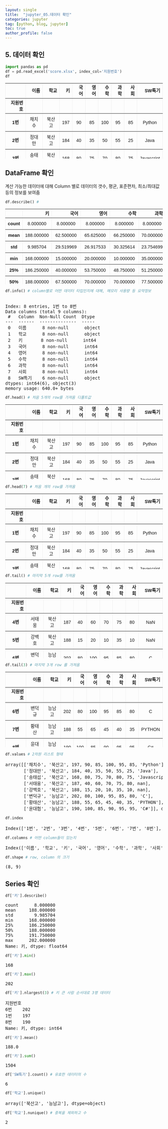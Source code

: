```yaml
---
layout: single
title:  "jupyter_05.데이터 확인"
categories: jupyter
tag: [python, blog, jupyter]
toc: true
author_profile: false
---
```


<head>
  <style>
    table.dataframe {
      white-space: normal;
      width: 100%;
      height: 240px;
      display: block;
      overflow: auto;
      font-family: Arial, sans-serif;
      font-size: 0.9rem;
      line-height: 20px;
      text-align: center;
      border: 0px !important;
    }

    table.dataframe th {
      text-align: center;
      font-weight: bold;
      padding: 8px;
    }

    table.dataframe td {
      text-align: center;
      padding: 8px;
    }

    table.dataframe tr:hover {
      background: #b8d1f3; 
    }

    .output_prompt {
      overflow: auto;
      font-size: 0.9rem;
      line-height: 1.45;
      border-radius: 0.3rem;
      -webkit-overflow-scrolling: touch;
      padding: 0.8rem;
      margin-top: 0;
      margin-bottom: 15px;
      font: 1rem Consolas, "Liberation Mono", Menlo, Courier, monospace;
      color: $code-text-color;
      border: solid 1px $border-color;
      border-radius: 0.3rem;
      word-break: normal;
      white-space: pre;
    }

  .dataframe tbody tr th:only-of-type {
      vertical-align: middle;
  }

  .dataframe tbody tr th {
      vertical-align: top;
  }

  .dataframe thead th {
      text-align: center !important;
      padding: 8px;
  }

  .page__content p {
      margin: 0 0 0px !important;
  }

  .page__content p > strong {
    font-size: 0.8rem !important;
  }

  </style>
</head>


## 5. 데이터 확인



```python
import pandas as pd
df = pd.read_excel('score.xlsx', index_col='지원번호')
df
```

<div>
<style scoped>
    .dataframe tbody tr th:only-of-type {
        vertical-align: middle;
    }

    .dataframe tbody tr th {
        vertical-align: top;
    }

    .dataframe thead th {
        text-align: right;
    }
</style>
<table border="1" class="dataframe">
  <thead>
    <tr style="text-align: right;">
      <th></th>
      <th>이름</th>
      <th>학교</th>
      <th>키</th>
      <th>국어</th>
      <th>영어</th>
      <th>수학</th>
      <th>과학</th>
      <th>사회</th>
      <th>SW특기</th>
    </tr>
    <tr>
      <th>지원번호</th>
      <th></th>
      <th></th>
      <th></th>
      <th></th>
      <th></th>
      <th></th>
      <th></th>
      <th></th>
      <th></th>
    </tr>
  </thead>
  <tbody>
    <tr>
      <th>1번</th>
      <td>채치수</td>
      <td>북산고</td>
      <td>197</td>
      <td>90</td>
      <td>85</td>
      <td>100</td>
      <td>95</td>
      <td>85</td>
      <td>Python</td>
    </tr>
    <tr>
      <th>2번</th>
      <td>정대만</td>
      <td>북산고</td>
      <td>184</td>
      <td>40</td>
      <td>35</td>
      <td>50</td>
      <td>55</td>
      <td>25</td>
      <td>Java</td>
    </tr>
    <tr>
      <th>3번</th>
      <td>송태섭</td>
      <td>북산고</td>
      <td>168</td>
      <td>80</td>
      <td>75</td>
      <td>70</td>
      <td>80</td>
      <td>75</td>
      <td>Javascript</td>
    </tr>
    <tr>
      <th>4번</th>
      <td>서태웅</td>
      <td>북산고</td>
      <td>187</td>
      <td>40</td>
      <td>60</td>
      <td>70</td>
      <td>75</td>
      <td>80</td>
      <td>NaN</td>
    </tr>
    <tr>
      <th>5번</th>
      <td>강백호</td>
      <td>북산고</td>
      <td>188</td>
      <td>15</td>
      <td>20</td>
      <td>10</td>
      <td>35</td>
      <td>10</td>
      <td>NaN</td>
    </tr>
    <tr>
      <th>6번</th>
      <td>변덕규</td>
      <td>능남고</td>
      <td>202</td>
      <td>80</td>
      <td>100</td>
      <td>95</td>
      <td>85</td>
      <td>80</td>
      <td>C</td>
    </tr>
    <tr>
      <th>7번</th>
      <td>황태산</td>
      <td>능남고</td>
      <td>188</td>
      <td>55</td>
      <td>65</td>
      <td>45</td>
      <td>40</td>
      <td>35</td>
      <td>PYTHON</td>
    </tr>
    <tr>
      <th>8번</th>
      <td>윤대협</td>
      <td>능남고</td>
      <td>190</td>
      <td>100</td>
      <td>85</td>
      <td>90</td>
      <td>95</td>
      <td>95</td>
      <td>C#</td>
    </tr>
  </tbody>
</table>
</div>


## DataFrame 확인

계산 가능한 데이터에 대해 Column 별로 데이터의 갯수, 평균, 표준편차, 최소/최대값 등의 정보를 보여줌



```python
df.describe() # 
```

<div>
<style scoped>
    .dataframe tbody tr th:only-of-type {
        vertical-align: middle;
    }

    .dataframe tbody tr th {
        vertical-align: top;
    }

    .dataframe thead th {
        text-align: right;
    }
</style>
<table border="1" class="dataframe">
  <thead>
    <tr style="text-align: right;">
      <th></th>
      <th>키</th>
      <th>국어</th>
      <th>영어</th>
      <th>수학</th>
      <th>과학</th>
      <th>사회</th>
    </tr>
  </thead>
  <tbody>
    <tr>
      <th>count</th>
      <td>8.000000</td>
      <td>8.000000</td>
      <td>8.000000</td>
      <td>8.000000</td>
      <td>8.000000</td>
      <td>8.000000</td>
    </tr>
    <tr>
      <th>mean</th>
      <td>188.000000</td>
      <td>62.500000</td>
      <td>65.625000</td>
      <td>66.250000</td>
      <td>70.000000</td>
      <td>60.625000</td>
    </tr>
    <tr>
      <th>std</th>
      <td>9.985704</td>
      <td>29.519969</td>
      <td>26.917533</td>
      <td>30.325614</td>
      <td>23.754699</td>
      <td>32.120032</td>
    </tr>
    <tr>
      <th>min</th>
      <td>168.000000</td>
      <td>15.000000</td>
      <td>20.000000</td>
      <td>10.000000</td>
      <td>35.000000</td>
      <td>10.000000</td>
    </tr>
    <tr>
      <th>25%</th>
      <td>186.250000</td>
      <td>40.000000</td>
      <td>53.750000</td>
      <td>48.750000</td>
      <td>51.250000</td>
      <td>32.500000</td>
    </tr>
    <tr>
      <th>50%</th>
      <td>188.000000</td>
      <td>67.500000</td>
      <td>70.000000</td>
      <td>70.000000</td>
      <td>77.500000</td>
      <td>77.500000</td>
    </tr>
    <tr>
      <th>75%</th>
      <td>191.750000</td>
      <td>82.500000</td>
      <td>85.000000</td>
      <td>91.250000</td>
      <td>87.500000</td>
      <td>81.250000</td>
    </tr>
    <tr>
      <th>max</th>
      <td>202.000000</td>
      <td>100.000000</td>
      <td>100.000000</td>
      <td>100.000000</td>
      <td>95.000000</td>
      <td>95.000000</td>
    </tr>
  </tbody>
</table>
</div>



```python
df.info() # column별로 어떤 데이터 타입인지에 대해, 메모리 사용량 등 요약정보
```

<pre>
<class 'pandas.core.frame.DataFrame'>
Index: 8 entries, 1번 to 8번
Data columns (total 9 columns):
 #   Column  Non-Null Count  Dtype 
---  ------  --------------  ----- 
 0   이름      8 non-null      object
 1   학교      8 non-null      object
 2   키       8 non-null      int64 
 3   국어      8 non-null      int64 
 4   영어      8 non-null      int64 
 5   수학      8 non-null      int64 
 6   과학      8 non-null      int64 
 7   사회      8 non-null      int64 
 8   SW특기    6 non-null      object
dtypes: int64(6), object(3)
memory usage: 640.0+ bytes
</pre>

```python
df.head() # 처음 5개의 row를 가져옴 디폴트값
```

<div>
<style scoped>
    .dataframe tbody tr th:only-of-type {
        vertical-align: middle;
    }

    .dataframe tbody tr th {
        vertical-align: top;
    }

    .dataframe thead th {
        text-align: right;
    }
</style>
<table border="1" class="dataframe">
  <thead>
    <tr style="text-align: right;">
      <th></th>
      <th>이름</th>
      <th>학교</th>
      <th>키</th>
      <th>국어</th>
      <th>영어</th>
      <th>수학</th>
      <th>과학</th>
      <th>사회</th>
      <th>SW특기</th>
    </tr>
    <tr>
      <th>지원번호</th>
      <th></th>
      <th></th>
      <th></th>
      <th></th>
      <th></th>
      <th></th>
      <th></th>
      <th></th>
      <th></th>
    </tr>
  </thead>
  <tbody>
    <tr>
      <th>1번</th>
      <td>채치수</td>
      <td>북산고</td>
      <td>197</td>
      <td>90</td>
      <td>85</td>
      <td>100</td>
      <td>95</td>
      <td>85</td>
      <td>Python</td>
    </tr>
    <tr>
      <th>2번</th>
      <td>정대만</td>
      <td>북산고</td>
      <td>184</td>
      <td>40</td>
      <td>35</td>
      <td>50</td>
      <td>55</td>
      <td>25</td>
      <td>Java</td>
    </tr>
    <tr>
      <th>3번</th>
      <td>송태섭</td>
      <td>북산고</td>
      <td>168</td>
      <td>80</td>
      <td>75</td>
      <td>70</td>
      <td>80</td>
      <td>75</td>
      <td>Javascript</td>
    </tr>
    <tr>
      <th>4번</th>
      <td>서태웅</td>
      <td>북산고</td>
      <td>187</td>
      <td>40</td>
      <td>60</td>
      <td>70</td>
      <td>75</td>
      <td>80</td>
      <td>NaN</td>
    </tr>
    <tr>
      <th>5번</th>
      <td>강백호</td>
      <td>북산고</td>
      <td>188</td>
      <td>15</td>
      <td>20</td>
      <td>10</td>
      <td>35</td>
      <td>10</td>
      <td>NaN</td>
    </tr>
  </tbody>
</table>
</div>



```python
df.head(7) # 처음 개의 row를 가져옴
```

<div>
<style scoped>
    .dataframe tbody tr th:only-of-type {
        vertical-align: middle;
    }

    .dataframe tbody tr th {
        vertical-align: top;
    }

    .dataframe thead th {
        text-align: right;
    }
</style>
<table border="1" class="dataframe">
  <thead>
    <tr style="text-align: right;">
      <th></th>
      <th>이름</th>
      <th>학교</th>
      <th>키</th>
      <th>국어</th>
      <th>영어</th>
      <th>수학</th>
      <th>과학</th>
      <th>사회</th>
      <th>SW특기</th>
    </tr>
    <tr>
      <th>지원번호</th>
      <th></th>
      <th></th>
      <th></th>
      <th></th>
      <th></th>
      <th></th>
      <th></th>
      <th></th>
      <th></th>
    </tr>
  </thead>
  <tbody>
    <tr>
      <th>1번</th>
      <td>채치수</td>
      <td>북산고</td>
      <td>197</td>
      <td>90</td>
      <td>85</td>
      <td>100</td>
      <td>95</td>
      <td>85</td>
      <td>Python</td>
    </tr>
    <tr>
      <th>2번</th>
      <td>정대만</td>
      <td>북산고</td>
      <td>184</td>
      <td>40</td>
      <td>35</td>
      <td>50</td>
      <td>55</td>
      <td>25</td>
      <td>Java</td>
    </tr>
    <tr>
      <th>3번</th>
      <td>송태섭</td>
      <td>북산고</td>
      <td>168</td>
      <td>80</td>
      <td>75</td>
      <td>70</td>
      <td>80</td>
      <td>75</td>
      <td>Javascript</td>
    </tr>
    <tr>
      <th>4번</th>
      <td>서태웅</td>
      <td>북산고</td>
      <td>187</td>
      <td>40</td>
      <td>60</td>
      <td>70</td>
      <td>75</td>
      <td>80</td>
      <td>NaN</td>
    </tr>
    <tr>
      <th>5번</th>
      <td>강백호</td>
      <td>북산고</td>
      <td>188</td>
      <td>15</td>
      <td>20</td>
      <td>10</td>
      <td>35</td>
      <td>10</td>
      <td>NaN</td>
    </tr>
    <tr>
      <th>6번</th>
      <td>변덕규</td>
      <td>능남고</td>
      <td>202</td>
      <td>80</td>
      <td>100</td>
      <td>95</td>
      <td>85</td>
      <td>80</td>
      <td>C</td>
    </tr>
    <tr>
      <th>7번</th>
      <td>황태산</td>
      <td>능남고</td>
      <td>188</td>
      <td>55</td>
      <td>65</td>
      <td>45</td>
      <td>40</td>
      <td>35</td>
      <td>PYTHON</td>
    </tr>
  </tbody>
</table>
</div>



```python
df.tail() # 마지막 5개 row를 가져옴
```

<div>
<style scoped>
    .dataframe tbody tr th:only-of-type {
        vertical-align: middle;
    }

    .dataframe tbody tr th {
        vertical-align: top;
    }

    .dataframe thead th {
        text-align: right;
    }
</style>
<table border="1" class="dataframe">
  <thead>
    <tr style="text-align: right;">
      <th></th>
      <th>이름</th>
      <th>학교</th>
      <th>키</th>
      <th>국어</th>
      <th>영어</th>
      <th>수학</th>
      <th>과학</th>
      <th>사회</th>
      <th>SW특기</th>
    </tr>
    <tr>
      <th>지원번호</th>
      <th></th>
      <th></th>
      <th></th>
      <th></th>
      <th></th>
      <th></th>
      <th></th>
      <th></th>
      <th></th>
    </tr>
  </thead>
  <tbody>
    <tr>
      <th>4번</th>
      <td>서태웅</td>
      <td>북산고</td>
      <td>187</td>
      <td>40</td>
      <td>60</td>
      <td>70</td>
      <td>75</td>
      <td>80</td>
      <td>NaN</td>
    </tr>
    <tr>
      <th>5번</th>
      <td>강백호</td>
      <td>북산고</td>
      <td>188</td>
      <td>15</td>
      <td>20</td>
      <td>10</td>
      <td>35</td>
      <td>10</td>
      <td>NaN</td>
    </tr>
    <tr>
      <th>6번</th>
      <td>변덕규</td>
      <td>능남고</td>
      <td>202</td>
      <td>80</td>
      <td>100</td>
      <td>95</td>
      <td>85</td>
      <td>80</td>
      <td>C</td>
    </tr>
    <tr>
      <th>7번</th>
      <td>황태산</td>
      <td>능남고</td>
      <td>188</td>
      <td>55</td>
      <td>65</td>
      <td>45</td>
      <td>40</td>
      <td>35</td>
      <td>PYTHON</td>
    </tr>
    <tr>
      <th>8번</th>
      <td>윤대협</td>
      <td>능남고</td>
      <td>190</td>
      <td>100</td>
      <td>85</td>
      <td>90</td>
      <td>95</td>
      <td>95</td>
      <td>C#</td>
    </tr>
  </tbody>
</table>
</div>



```python
df.tail(3) # 마지막 3개 row 를 가져옴
```

<div>
<style scoped>
    .dataframe tbody tr th:only-of-type {
        vertical-align: middle;
    }

    .dataframe tbody tr th {
        vertical-align: top;
    }

    .dataframe thead th {
        text-align: right;
    }
</style>
<table border="1" class="dataframe">
  <thead>
    <tr style="text-align: right;">
      <th></th>
      <th>이름</th>
      <th>학교</th>
      <th>키</th>
      <th>국어</th>
      <th>영어</th>
      <th>수학</th>
      <th>과학</th>
      <th>사회</th>
      <th>SW특기</th>
    </tr>
    <tr>
      <th>지원번호</th>
      <th></th>
      <th></th>
      <th></th>
      <th></th>
      <th></th>
      <th></th>
      <th></th>
      <th></th>
      <th></th>
    </tr>
  </thead>
  <tbody>
    <tr>
      <th>6번</th>
      <td>변덕규</td>
      <td>능남고</td>
      <td>202</td>
      <td>80</td>
      <td>100</td>
      <td>95</td>
      <td>85</td>
      <td>80</td>
      <td>C</td>
    </tr>
    <tr>
      <th>7번</th>
      <td>황태산</td>
      <td>능남고</td>
      <td>188</td>
      <td>55</td>
      <td>65</td>
      <td>45</td>
      <td>40</td>
      <td>35</td>
      <td>PYTHON</td>
    </tr>
    <tr>
      <th>8번</th>
      <td>윤대협</td>
      <td>능남고</td>
      <td>190</td>
      <td>100</td>
      <td>85</td>
      <td>90</td>
      <td>95</td>
      <td>95</td>
      <td>C#</td>
    </tr>
  </tbody>
</table>
</div>



```python
df.values # 2차원 리스트 형태
```

<pre>
array([['채치수', '북산고', 197, 90, 85, 100, 95, 85, 'Python'],
       ['정대만', '북산고', 184, 40, 35, 50, 55, 25, 'Java'],
       ['송태섭', '북산고', 168, 80, 75, 70, 80, 75, 'Javascript'],
       ['서태웅', '북산고', 187, 40, 60, 70, 75, 80, nan],
       ['강백호', '북산고', 188, 15, 20, 10, 35, 10, nan],
       ['변덕규', '능남고', 202, 80, 100, 95, 85, 80, 'C'],
       ['황태산', '능남고', 188, 55, 65, 45, 40, 35, 'PYTHON'],
       ['윤대협', '능남고', 190, 100, 85, 90, 95, 95, 'C#']], dtype=object)
</pre>

```python
df.index
```

<pre>
Index(['1번', '2번', '3번', '4번', '5번', '6번', '7번', '8번'], dtype='object', name='지원번호')
</pre>

```python
df.columns # 어떤 column들이 있는지
```

<pre>
Index(['이름', '학교', '키', '국어', '영어', '수학', '과학', '사회', 'SW특기'], dtype='object')
</pre>

```python
df.shape # row, column 의 크기
```

<pre>
(8, 9)
</pre>
## Series 확인



```python
df['키'].describe()
```

<pre>
count      8.000000
mean     188.000000
std        9.985704
min      168.000000
25%      186.250000
50%      188.000000
75%      191.750000
max      202.000000
Name: 키, dtype: float64
</pre>

```python
df['키'].min()
```

<pre>
168
</pre>

```python
df['키'].max()
```

<pre>
202
</pre>

```python
df['키'].nlargest(3) # 키 큰 사람 순서대로 3명 데이터
```

<pre>
지원번호
6번    202
1번    197
8번    190
Name: 키, dtype: int64
</pre>

```python
df['키'].mean()
```

<pre>
188.0
</pre>

```python
df['키'].sum()
```

<pre>
1504
</pre>

```python
df['SW특기'].count() # 유효한 데이터의 수
```

<pre>
6
</pre>

```python
df['학교'].unique()
```

<pre>
array(['북산고', '능남고'], dtype=object)
</pre>

```python
df['학교'].nunique() # 중복을 제외하고 수 
```

<pre>
2
</pre>

```python
```
